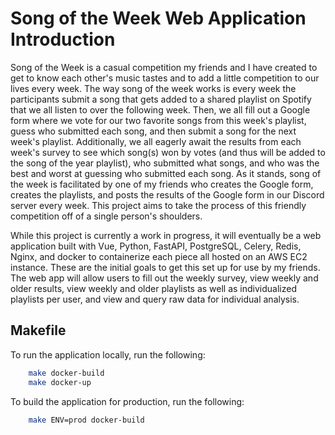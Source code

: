 # Song of the Week Web Application Introduction
Song of the Week is a casual competition my friends and I have created to get to know each other's music tastes and to add a little competition to our lives every week. The way song of the week works is every week the participants submit a song that gets added to a shared playlist on Spotify that we all listen to over the following week. Then, we all fill out a Google form where we vote for our two favorite songs from this week's playlist, guess who submitted each song, and then submit a song for the next week's playlist. Additionally, we all eagerly await the results from each week's survey to see which song(s) won by votes (and thus will be added to the song of the year playlist), who submitted what songs, and who was the best and worst at guessing who submitted each song. As it stands, song of the week is facilitated by one of my friends who creates the Google form, creates the playlists, and posts the results of the Google form in our Discord server every week. This project aims to take the process of this friendly competition off of a single person's shoulders.

While this project is currently a work in progress, it will eventually be a web application built with Vue, Python, FastAPI, PostgreSQL, Celery, Redis, Nginx, and docker to containerize each piece all hosted on an AWS EC2 instance. These are the initial goals to get this set up for use by my friends. The web app will allow users to fill out the weekly survey, view weekly and older results, view weekly and older playlists as well as individualized playlists per user, and view and query raw data for individual analysis.

## Makefile

To run the application locally, run the following:
```bash
    make docker-build
    make docker-up
```

To build the application for production, run the following:
```bash
    make ENV=prod docker-build
```